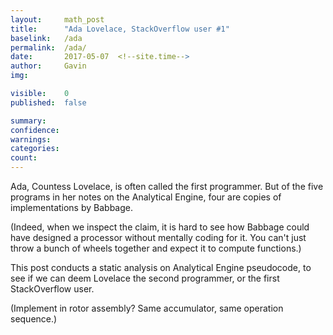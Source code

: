 ```yaml
---
layout: 	math_post
title:  	"Ada Lovelace, StackOverflow user #1"
baselink:	/ada
permalink:	/ada/
date:   	2017-05-07  <!--site.time-->
author:		Gavin	
img:		

visible:	0
published: 	false

summary:	
confidence: 
warnings: 	
categories: 
count: 		
---
```


Ada, Countess Lovelace, is often called the first programmer. But of the five programs in her notes on the Analytical Engine, four are copies of implementations by Babbage.

(Indeed, when we inspect the claim, it is hard to see how Babbage could have designed a processor without mentally coding for it. You can't just throw a bunch of wheels together and expect it to compute functions.)

This post conducts a static analysis on Analytical Engine pseudocode, to see if we can deem Lovelace the second programmer, or the first StackOverflow user.


(Implement in rotor assembly? Same accumulator, same operation sequence.)